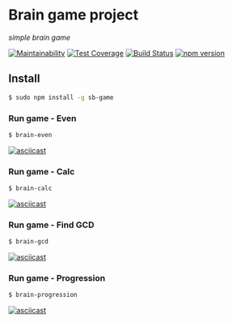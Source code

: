 # Brain game project
*simple brain game*

[![Maintainability](https://api.codeclimate.com/v1/badges/a939e57ff2f3cf58499a/maintainability)](https://codeclimate.com/github/corsicanec82/project-lvl1-s474/maintainability)
[![Test Coverage](https://api.codeclimate.com/v1/badges/a939e57ff2f3cf58499a/test_coverage)](https://codeclimate.com/github/corsicanec82/project-lvl1-s474/test_coverage)
[![Build Status](https://travis-ci.org/corsicanec82/project-lvl1-s474.svg?branch=master)](https://travis-ci.org/corsicanec82/project-lvl1-s474)
[![npm version](https://badge.fury.io/js/sb-game.svg)](https://badge.fury.io/js/sb-game)

## Install
```sh
$ sudo npm install -g sb-game
```

### Run game - Even
```sh
$ brain-even
```

[![asciicast](https://asciinema.org/a/LOOMnVfximmtgRK24kEevRESp.svg)](https://asciinema.org/a/LOOMnVfximmtgRK24kEevRESp)
### Run game - Calc
```sh
$ brain-calc
```

[![asciicast](https://asciinema.org/a/ZUCHC64QcRzcdftbdPzHHMJ8G.svg)](https://asciinema.org/a/ZUCHC64QcRzcdftbdPzHHMJ8G)
### Run game - Find GCD
```sh
$ brain-gcd
```

[![asciicast](https://asciinema.org/a/RE7q4iOWu7WT1d0ltuUfPzjcQ.svg)](https://asciinema.org/a/RE7q4iOWu7WT1d0ltuUfPzjcQ)
### Run game - Progression
```sh
$ brain-progression
```

[![asciicast](https://asciinema.org/a/D5dzuvgUn4TqxhfJVtvFt4NUN.svg)](https://asciinema.org/a/D5dzuvgUn4TqxhfJVtvFt4NUN)